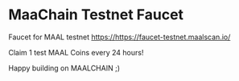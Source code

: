 # MaaChain Testnet Faucet

Faucet for MAAL testnet
[https://](https://faucet-testnet.maalscan.io/)https://faucet-testnet.maalscan.io/

Claim 1 test MAAL Coins every 24 hours!

Happy building on MAALCHAIN ;)
